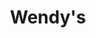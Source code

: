 ---
layout: work
title: Wendy's
description: Ut arcu lacus, euismod et posuere a, pretium id mi. Nullam felis elit, pulvinar at ex nec, euismod fringilla orci. Donec arcu ante, feugiat pellentesque lectus nec, placerat convallis lorem. Fusce dignissim felis justo, in rhoncus nunc efficitur vitae. Sed non accumsan quam, sit amet molestie risus. Curabitur vel tortor metus. Vivamus varius pulvinar nunc, sed placerat justo imperdiet quis.
location: Aurora, CO
permalink: /work/wendys/
images:
  - image_path: "/assets/images/work/wendys/wendys-thumb.jpg"
  - image_path: "/assets/images/work/wendys/001.jpg"
  - image_path: "/assets/images/work/wendys/002.jpg"
  - image_path: "/assets/images/work/wendys/003.jpg"
services_performed:
  - name: Ceramic Tile Design 
  - name: Value Engineering 
  - name: Flooring Demolition 
  - name: Floor Preparation 
  - name: Waterproofing and Anti Fracture Membranes 
  - name: Heated Flooring Ceramic/Porcelain Tile Installation
---